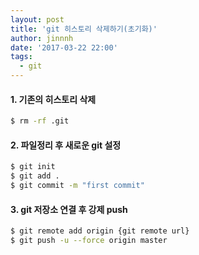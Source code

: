 ```yaml
---
layout: post
title: 'git 히스토리 삭제하기(초기화)'
author: jinnnh
date: '2017-03-22 22:00'
tags:
  - git
---
```


#### 1. 기존의 히스토리 삭제
```bash
$ rm -rf .git
```

#### 2. 파일정리 후 새로운 git 설정
```bash
$ git init
$ git add .
$ git commit -m "first commit"
```

#### 3. git 저장소 연결 후 강제 push
```bash
$ git remote add origin {git remote url}
$ git push -u --force origin master
```